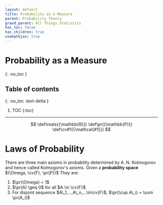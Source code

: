```yaml
---
layout: default
title: Probability as a Measure
parent: Probability Theory
grand_parent: All Things Statistics
has_toc: false
has_children: true
usemathjax: true
---
```


# Probability as a Measure
{: .no_toc }

## Table of contents
{: .no_toc .text-delta }

1. TOC
{:toc}

---

$$
   \def\reals{{\mathbb{R}}}
   \def\pr{{\mathbb{P}}}
   \def\cv#1{{\mathcal{#1}}}
$$

# Laws of Probability

There are three main axioms in probability determined by A. N. Kolmogorov and hence called Kolmogorov's axioms. Given a **probability space** $(\Omega, \cv{F}, \pr{P})$ They are:

1. $\pr(\Omega) = 1$
2. $\pr(A) \geq 0$ for all $A \in \cv{F}$
3. For disjoint sequence $A\_1,...,A\_n,...\in\cv{F}$, $\pr(\cup A\_i) = \sum \pr(A_i)$ 

